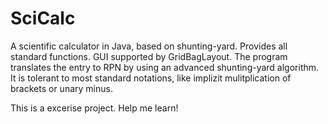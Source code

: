 # SciCalc
A scientific calculator in Java, based on shunting-yard. Provides all standard functions.
GUI supported by GridBagLayout. The program translates the entry to RPN by using an advanced shunting-yard algorithm. It is tolerant to most standard notations, like implizit mulitplication of brackets or unary minus.

This is a excerise project. Help me learn!
